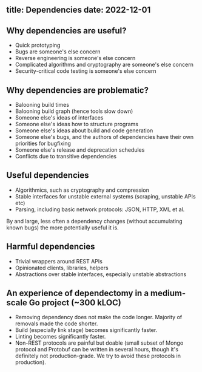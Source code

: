 title: Dependencies
date: 2022-12-01
----
## Why dependencies are useful?

- Quick prototyping
- Bugs are someone's else concern
- Reverse engineering is someone's else concern
- Complicated algorithms and cryptography are someone's else concern
- Security-critical code testing is someone's else concern

## Why dependencies are problematic?

- Balooning build times
- Balooning build graph (hence tools slow down)
- Someone else's ideas of interfaces
- Someone else's ideas how to structure programs
- Someone else's ideas about build and code generation
- Someone else's bugs, and the authors of dependencies have their own priorities for bugfixing
- Someone else's release and deprecation schedules
- Conflicts due to transitive dependencies

## Useful dependencies

- Algorithmics, such as cryptography and compression
- Stable interfaces for unstable external systems (scraping, unstable APIs etc)
- Parsing, including basic network protocols: JSON, HTTP, XML et al.

By and large, less often a dependency changes (without accumulating known bugs) the more potentially useful it is.

## Harmful dependencies

- Trivial wrappers around REST APIs
- Opinionated clients, libraries, helpers
- Abstractions over stable interfaces, especially unstable abstractions

## An experience of dependectomy in a medium-scale Go project (~300 kLOC)

- Removing dependency does not make the code longer. Majority of removals made the code shorter.
- Build (especially link stage) becomes significantly faster.
- Linting becomes significantly faster.
- Non-REST protocols are painful but doable (small subset of Mongo protocol and Protobuf can be written in several
  hours, though it's definitely not production-grade. We try to avoid these protocols in production).
